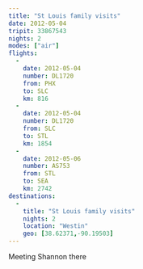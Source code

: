 ```yaml
---
title: "St Louis family visits"
date: 2012-05-04
tripit: 33867543
nights: 2
modes: ["air"]
flights:
  -
    date: 2012-05-04
    number: DL1720
    from: PHX
    to: SLC
    km: 816
  -
    date: 2012-05-04
    number: DL1720
    from: SLC
    to: STL
    km: 1854
  -
    date: 2012-05-06
    number: AS753
    from: STL
    to: SEA
    km: 2742
destinations:
  -
    title: "St Louis family visits"
    nights: 2
    location: "Westin"
    geo: [38.62371,-90.19503]
---
```


Meeting Shannon there

